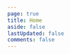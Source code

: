 ```yaml
---
page: true
title: Home
aside: false
lastUpdated: false
comments: false
---
```

<script setup>
import Home from "./.vitepress/theme/components/home.vue";
</script>
<Home />

